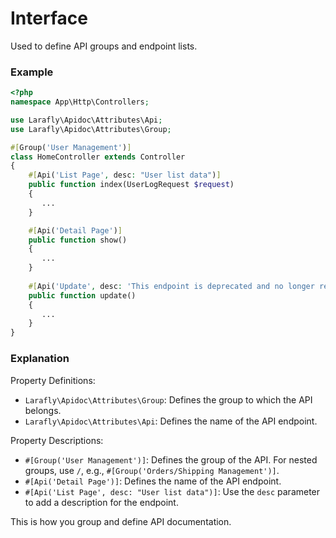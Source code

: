 # Interface

Used to define API groups and endpoint lists.

### Example

```php
<?php
namespace App\Http\Controllers;

use Larafly\Apidoc\Attributes\Api;
use Larafly\Apidoc\Attributes\Group;

#[Group('User Management')]
class HomeController extends Controller
{
    #[Api('List Page', desc: "User list data")]
    public function index(UserLogRequest $request)
    {
       ... 
    }

    #[Api('Detail Page')]
    public function show()
    {
       ... 
    }
    
    #[Api('Update', desc: 'This endpoint is deprecated and no longer recommended')]
    public function update()
    {
       ... 
    }
}
```

### Explanation

Property Definitions:

* `Larafly\Apidoc\Attributes\Group`: Defines the group to which the API belongs.
* `Larafly\Apidoc\Attributes\Api`: Defines the name of the API endpoint.

Property Descriptions:

* `#[Group('User Management')]`: Defines the group of the API. For nested groups, use `/`, e.g., `#[Group('Orders/Shipping Management')]`.
* `#[Api('Detail Page')]`: Defines the name of the API endpoint.
* `#[Api('List Page', desc: "User list data")]`: Use the `desc` parameter to add a description for the endpoint.

This is how you group and define API documentation.
